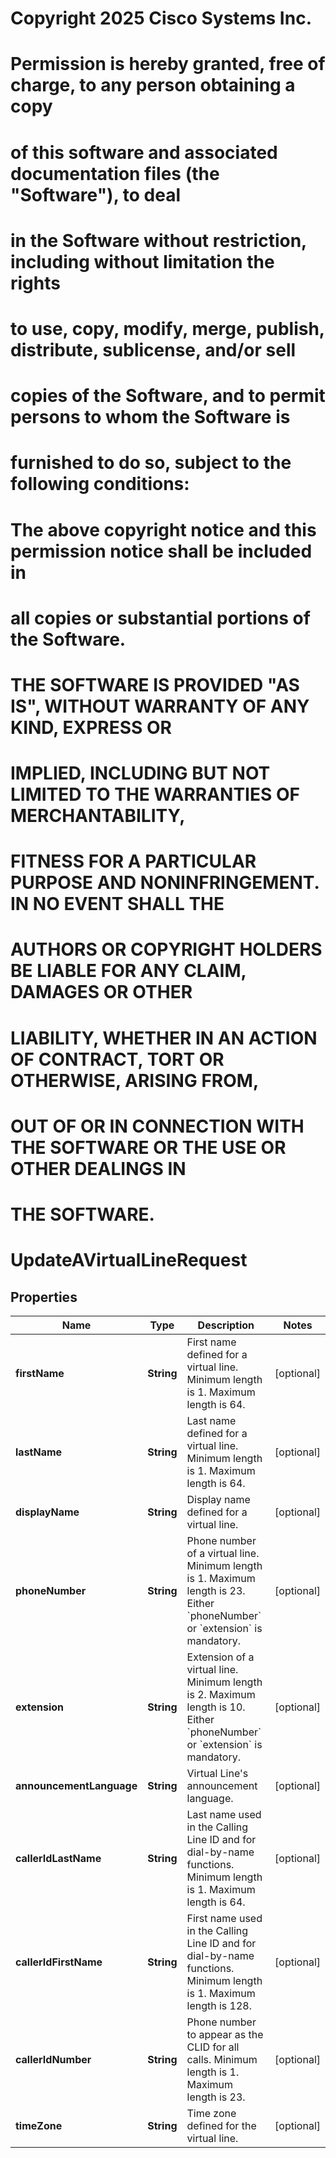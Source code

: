 <!--  Copyright 2025 Cisco Systems Inc.

Permission is hereby granted, free of charge, to any person obtaining a copy
of this software and associated documentation files (the "Software"), to deal
in the Software without restriction, including without limitation the rights
to use, copy, modify, merge, publish, distribute, sublicense, and/or sell
copies of the Software, and to permit persons to whom the Software is
furnished to do so, subject to the following conditions:

The above copyright notice and this permission notice shall be included in
all copies or substantial portions of the Software.

THE SOFTWARE IS PROVIDED "AS IS", WITHOUT WARRANTY OF ANY KIND, EXPRESS OR
IMPLIED, INCLUDING BUT NOT LIMITED TO THE WARRANTIES OF MERCHANTABILITY,
FITNESS FOR A PARTICULAR PURPOSE AND NONINFRINGEMENT. IN NO EVENT SHALL THE
AUTHORS OR COPYRIGHT HOLDERS BE LIABLE FOR ANY CLAIM, DAMAGES OR OTHER
LIABILITY, WHETHER IN AN ACTION OF CONTRACT, TORT OR OTHERWISE, ARISING FROM,
OUT OF OR IN CONNECTION WITH THE SOFTWARE OR THE USE OR OTHER DEALINGS IN
THE SOFTWARE.-->
# Copyright 2025 Cisco Systems Inc.
#
# Permission is hereby granted, free of charge, to any person obtaining a copy
# of this software and associated documentation files (the "Software"), to deal
# in the Software without restriction, including without limitation the rights
# to use, copy, modify, merge, publish, distribute, sublicense, and/or sell
# copies of the Software, and to permit persons to whom the Software is
# furnished to do so, subject to the following conditions:
#
# The above copyright notice and this permission notice shall be included in
# all copies or substantial portions of the Software.
#
# THE SOFTWARE IS PROVIDED "AS IS", WITHOUT WARRANTY OF ANY KIND, EXPRESS OR
# IMPLIED, INCLUDING BUT NOT LIMITED TO THE WARRANTIES OF MERCHANTABILITY,
# FITNESS FOR A PARTICULAR PURPOSE AND NONINFRINGEMENT. IN NO EVENT SHALL THE
# AUTHORS OR COPYRIGHT HOLDERS BE LIABLE FOR ANY CLAIM, DAMAGES OR OTHER
# LIABILITY, WHETHER IN AN ACTION OF CONTRACT, TORT OR OTHERWISE, ARISING FROM,
# OUT OF OR IN CONNECTION WITH THE SOFTWARE OR THE USE OR OTHER DEALINGS IN
# THE SOFTWARE.



# UpdateAVirtualLineRequest


## Properties

| Name | Type | Description | Notes |
|------------ | ------------- | ------------- | -------------|
|**firstName** | **String** | First name defined for a virtual line. Minimum length is 1. Maximum length is 64. |  [optional] |
|**lastName** | **String** | Last name defined for a virtual line. Minimum length is 1. Maximum length is 64. |  [optional] |
|**displayName** | **String** | Display name defined for a virtual line. |  [optional] |
|**phoneNumber** | **String** | Phone number of a virtual line. Minimum length is 1. Maximum length is 23. Either &#x60;phoneNumber&#x60; or &#x60;extension&#x60; is mandatory. |  [optional] |
|**extension** | **String** | Extension of a virtual line. Minimum length is 2. Maximum length is 10. Either &#x60;phoneNumber&#x60; or &#x60;extension&#x60; is mandatory. |  [optional] |
|**announcementLanguage** | **String** | Virtual Line&#39;s announcement language. |  [optional] |
|**callerIdLastName** | **String** | Last name used in the Calling Line ID and for dial-by-name functions. Minimum length is 1. Maximum length is 64. |  [optional] |
|**callerIdFirstName** | **String** | First name used in the Calling Line ID and for dial-by-name functions. Minimum length is 1. Maximum length is 128. |  [optional] |
|**callerIdNumber** | **String** | Phone number to appear as the CLID for all calls. Minimum length is 1. Maximum length is 23. |  [optional] |
|**timeZone** | **String** | Time zone defined for the virtual line. |  [optional] |



